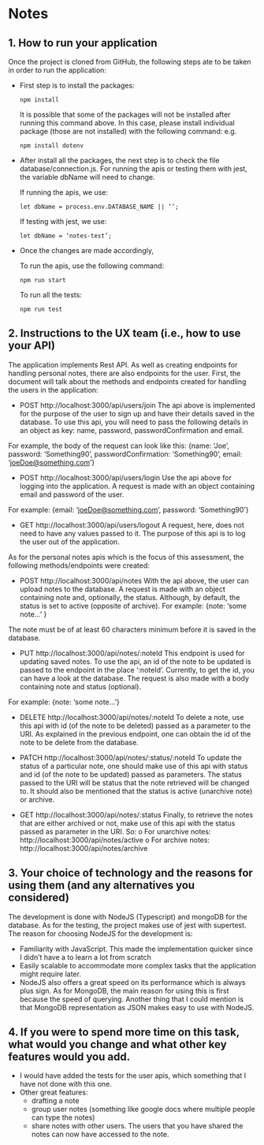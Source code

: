 # Notes
## 1.	How to run your application
Once the project is cloned from GitHub, the following steps ate to be taken in order to run the application:
* First step is to install the packages:
   ```console 
   npm install
   ```
   It is possible that some of the packages will not be installed after running this command above. In this case, please install individual package (those are not installed) with the following command:
   e.g. 
   ```console 
   npm install dotenv
   ```

* After install all the packages, the next step is to check the file database/connection.js. For running the apis or testing them with jest, the variable dbName will need to change.

   If running the apis, we use:
   ```console 
   let dbName = process.env.DATABASE_NAME || ‘’;
   ```

   If testing with jest, we use:
   ```console
   let dbName = ‘notes-test’;
   ```

* Once the changes are made accordingly,

   To run the apis, use the following command:
   ```console
   npm run start
   ```

   To run all the tests:
   ```console
   npm run test
   ```

## 2.	Instructions to the UX team (i.e., how to use your API)
The application implements Rest API. As well as creating endpoints for handling personal notes, there are also endpoints for the user. 
First, the document will talk about the methods and endpoints created for handling the users in the application:
-	POST http://localhost:3000/api/users/join
The api above is implemented for the purpose of the user to sign up and have their details saved in the database. To use this api, you will need to pass the following details in an object as key: name, password, passwordConfirmation and email. 

For example, the body of the request can look like this:
{name: ‘Joe’, password: ‘Something90’, passwordConfirmation: ‘Something90’, email: ‘joeDoe@something.com’}

-	POST http://localhost:3000/api/users/login
Use the api above for logging into the application. A request is made with an object containing email and password of the user. 

For example:
{email: ‘joeDoe@something.com’, password: ‘Something90’}

-	GET http://localhost:3000/api/users/logout
A request, here, does not need to have any values passed to it. The purpose of this api is to log the user out of the application.

As for the personal notes apis which is the focus of this assessment, the following methods/endpoints were created:
-	POST http://localhost:3000/api/notes
With the api above, the user can upload notes to the database. A request is made with an object containing note and, optionally, the status. Although, by default, the status is set to active (opposite of archive). 
For example:
{note: ‘some note…’ }

The note must be of at least 60 characters minimum before it is saved in the database.

-	PUT http://localhost:3000/api/notes/:noteId
This endpoint is used for updating saved notes. To use the api, an id of the note to be updated is passed to the endpoint in the place ‘:noteId’. Currently, to get the id, you can have a look at the database. The request is also made with a body containing note and status (optional). 

For example: 
{note: ‘some note…’}

-	DELETE http://localhost:3000/api/notes/:noteId
To delete a note, use this api with id (of the note to be deleted) passed as a parameter to the URI. As explained in the previous endpoint, one can obtain the id of the note to be delete from the database.

-	PATCH http://localhost:3000/api/notes/:status/:noteId
To update the status of a particular note, one should make use of this api with status and id (of the note to be updated) passed as parameters. The status passed to the URI will be status that the note retrieved will be changed to. It should also be mentioned that the status is active (unarchive note) or archive.

-	GET http://localhost:3000/api/notes/:status
Finally, to retrieve the notes that are either archived or not, make use of this api with the status passed as parameter in the URI. 
So:
o	For unarchive notes: http://localhost:3000/api/notes/active
o	For archive notes: http://localhost:3000/api/notes/archive 

## 3.	Your choice of technology and the reasons for using them (and any alternatives you considered)
The development is done with NodeJS (Typescript) and mongoDB for the database. As for the testing, the project makes use of jest with supertest. 
The reason for choosing NodeJS for the development is:
-	Familiarity with JavaScript. This made the implementation quicker since I didn’t have a to learn a lot from scratch
-	Easily scalable to accommodate more complex tasks that the application might require later. 
-	NodeJS also offers a great speed on its performance which is always plus sign.
As for MongoDB, the main reason for using this is first because the speed of querying. Another thing that I could mention is that MongoDB representation as JSON makes easy to use with NodeJS.

## 4.	If you were to spend more time on this task, what would you change and what other key features would you add.
-	I would have added the tests for the user apis, which something that I have not done with this one. 
-	Other great features:
    *	drafting a note
    *	group user notes (something like google docs where multiple people can type the notes)
    *	share notes with other users. The users that you have shared the notes can now have accessed to the note. 

